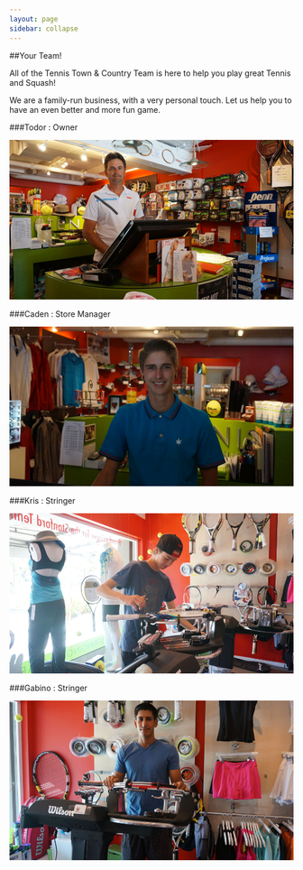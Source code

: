 ```yaml
---
layout: page
sidebar: collapse
---
```


##Your Team!

All of the Tennis Town & Country Team is here to help you play great Tennis and Squash!

We are a family-run business, with a very personal touch.  Let us help you to have an even better and more fun game.

###Todor : Owner

<img src="../images/photos/todor_w980.jpg">

###Caden : Store Manager

<img src="../images/photos/caden_w980.jpg">

###Kris : Stringer

<img src="../images/photos/kris_w980.jpg">


###Gabino : Stringer

<img src="../images/photos/gabino_w980.jpg">


<!--

###Valentino : Shoe Specialist

<img src="../images/photos/valentino_w980.jpg">

###Noah : Stringer

<img src="../images/photos/noah_w980.jpg">

-->

